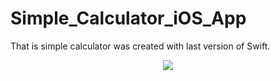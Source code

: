 # Simple_Calculator_iOS_App
That is simple calculator was created with last version of Swift.
<p align="center">
 <img src="https://github.com/ula1990/Simple_Calculator_iOS_App/edit/master/img.png" />
 
